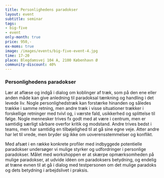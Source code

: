 ```yaml
---
title: Personlighedens paradokser
layout: event
subtitle: seminar
tags:
- big-five
- event
only-month: true
price: 950,-
ex-moms: true
image: /images/events/big-five-event-4.jpg
time: 17-20
place: Blegdamsvej 104 A, 2100 København Ø
community-discount: 40%
---
```


### Personlighedens paradokser
Lær at aflæse og indgå i dialog om koblinger af træk, som på den ene eller anden måde kan give anledning til paradoksal tænkning og handling i det levede liv. Nogle personlighedstræk kan forstærke hinanden og således trække i samme retning, men andre træk i visse situationer trækker i forskellige retninger med tvivl og, i værste fald, usikkerhed og splittelse til følge. Nogle mennesker trives fx godt med at være i centrum, men er samtidig særligt sårbare overfor kritik og modstand. Andre trives bedst i teams, men har samtidig en tilbøjelighed til at gå sine egne veje. Atter andre har let til vrede, men bryder sig ikke om uoverensstemmelser og konflikt.

Med afsæt i en række konkrete profiler med indbyggede potentielle paradokser undersøger vi mulige styrker og udfordringer i personlige paradokser. Målet med workshoppen er at skærpe opmærksomheden på mulige paradokser, at udvide idéen om paradoksers betydning, og endelig at træne evnen til at gå i dialog med testpersonen om det mulige paradoks og dets betydning i arbejdslivet i praksis.